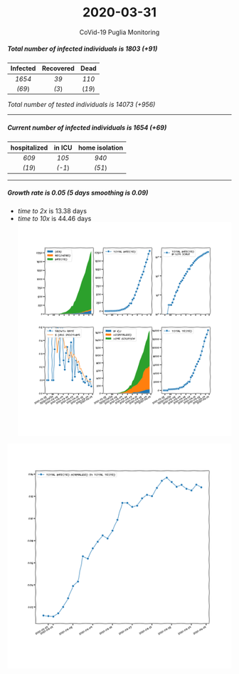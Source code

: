 <div align='center'>

# 2020-03-31
CoVid-19 Puglia Monitoring
</div>

##### Total number of infected individuals is 1803 (+91)
Infected | Recovered | Dead
:---: | :---: | :---:
*1654* | *39* | *110*
*(69*) | *(3*) | (*19*)

*Total number of tested individuals is 14073 (+956)*
***
##### Current number of infected individuals is 1654 (+69)
hospitalized | in ICU | home isolation
:---: | :---: | :---:
*609* |*105* |*940*
*(19*) |*(-1*) |*(51*)
***
##### Growth rate is 0.05 (5 days smoothing is 0.09)
- *time to 2x* is 13.38 days
- *time to 10x* is 44.46 days
![stats][stats]

![infected_normalized][infected_normalized]

[stats]: stats_Puglia.png
[infected_normalized]: infected_normalized_Puglia.png
